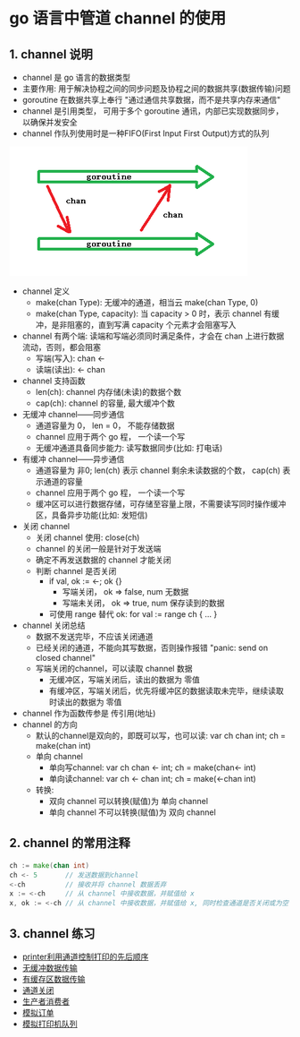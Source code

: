 # go 语言中管道 channel 的使用

## 1. channel 说明

- channel 是 go 语言的数据类型
- 主要作用: 用于解决协程之间的同步问题及协程之间的数据共享(数据传输)问题
- goroutine 在数据共享上奉行 "通过通信共享数据，而不是共享内存来通信"
- channel 是引用类型， 可用于多个 goroutine 通讯，内部已实现数据同步，以确保并发安全
- channel 作队列使用时是一种FIFO(First Input First Output)方式的队列

![goroutine-channe通信](./imgs/go-goroutine-01.png)

- channel 定义
  - make(chan Type): 无缓冲的通道，相当云 make(chan Type, 0)
  - make(chan Type, capacity): 当 capacity > 0 时，表示 channel 有缓冲，是非阻塞的，直到写满 capacity 个元素才会阻塞写入
- channel 有两个端: 读端和写端必须同时满足条件，才会在 chan 上进行数据流动，否则，都会阻塞
  - 写端(写入): chan &lt;-
  - 读端(读出): &lt;- chan
- channel 支持函数
  - len(ch): channel 内存储(未读)的数据个数
  - cap(ch): channel 的容量, 最大缓冲个数
- 无缓冲 channel——同步通信
  - 通道容量为 0， len = 0， 不能存储数据
  - channel 应用于两个 go 程， 一个读一个写
  - 无缓冲通道具备同步能力: 读写数据同步(比如: 打电话)
- 有缓冲 channel——异步通信
  - 通道容量为 非0; len(ch) 表示 channel 剩余未读数据的个数， cap(ch) 表示通道的容量
  - channel 应用于两个 go 程， 一个读一个写
  - 缓冲区可以进行数据存储，可存储至容量上限，不需要读写同时操作缓冲区，具备异步功能(比如: 发短信)
- 关闭 channel
  - 关闭 channel 使用: close(ch)
  - channel 的关闭一般是针对于发送端
  - 确定不再发送数据的 channel 才能关闭
  - 判断 channel 是否关闭
    - if val, ok := &lt;-; ok {}
      - 写端关闭， ok => false, num 无数据
      - 写端未关闭， ok => true, num 保存读到的数据
    - 可使用 range 替代 ok: for val := range ch { ... }
- channel 关闭总结
  - 数据不发送完毕，不应该关闭通道
  - 已经关闭的通道，不能向其写数据，否则操作报错 "panic: send on closed channel"
  - 写端关闭的channel，可以读取 channel 数据
    - 无缓冲区，写端关闭后，读出的数据为 零值
    - 有缓冲区，写端关闭后，优先将缓冲区的数据读取未完毕，继续读取时读出的数据为 零值
- channel 作为函数传参是 传引用(地址)
- channel 的方向
  - 默认的channel是双向的，即既可以写，也可以读: var ch chan int; ch = make(chan int)
  - 单向 channel
    - 单向写channel: var ch chan \<- int; ch = make(chan\<- int)
    - 单向读channel: var ch \<- chan int; ch = make(\<-chan int)
  - 转换: 
    - 双向 channel 可以转换(赋值)为 单向 channel
    - 单向 channel 不可以转换(赋值)为 双向 channel

## 2. channel 的常用注释

```go
ch := make(chan int)
ch <- 5       // 发送数据到channel
<-ch          // 接收并将 channel 数据丢弃
x := <-ch     // 从 channel 中接收数据，并赋值给 x
x, ok := <-ch // 从 channel 中接收数据，并赋值给 x, 同时检查通道是否关闭或为空
```

## 3. channel 练习

- [printer利用通道控制打印的先后顺序](./func/007.01.chan-printer利用通道控制打印的先后顺序.go)
- [无缓冲数据传输](./func/007.02.chan-无缓冲数据传输.go)
- [有缓存区数据传输](./func/007.03.chan-有缓存区数据传输.go)
- [通道关闭](./func/007.04.chan-通道关闭.go)
- [生产者消费者](./func/007.05.chan-生产者消费者.go)
- [模拟订单](./func/007.06.chan-模拟订单.go)
- [模拟打印机队列](./func/007.07.chan-模拟打印机队列.go)
